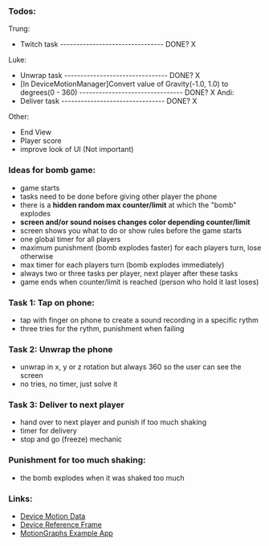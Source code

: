 ### Todos:

Trung:
- Twitch task -------------------------------- DONE? X

Luke: 
- Unwrap task -------------------------------- DONE? X
- [In DeviceMotionManager]Convert value of Gravity(-1.0, 1.0) to degrees(0 - 360) -------------------------------- DONE? X
Andi: 
- Deliver task -------------------------------- DONE? X

Other:
- End View
- Player score
- improve look of UI (Not important)





### Ideas for bomb game:

- game starts
- tasks need to be done before giving other player the phone
- there is a **hidden random max counter/limit** at which the "bomb" explodes
- **screen and/or sound noises changes color depending counter/limit**
- screen shows you what to do or show rules before the game starts
- one global timer for all players
- maximum punishment (bomb explodes faster) for each players turn, lose otherwise
- max timer for each players turn (bomb explodes immediately)
- always two or three tasks per player, next player after these tasks
- game ends when counter/limit is reached (person who hold it last loses)

### Task 1: Tap on phone:
- tap with finger on phone to create a sound recording in a specific rythm
- three tries for the rythm, punishment when failing

### Task 2: Unwrap the phone
- unwrap in x, y or z rotation but always 360 so the user can see the screen
- no tries, no timer, just solve it

### Task 3: Deliver to next player
- hand over to next player and punish if too much shaking
- timer for delivery
- stop and go (freeze) mechanic

### Punishment for too much shaking:
- the bomb explodes when it was shaked too much


### Links:
- [Device Motion Data](https://developer.apple.com/documentation/coremotion/getting_processed_device-motion_data)
- [Device Reference Frame](https://developer.apple.com/documentation/coremotion/getting_processed_device-motion_data/understanding_reference_frames_and_device_attitude)
- [MotionGraphs Example App](https://developer.apple.com/library/archive/samplecode/MotionGraphs/Introduction/Intro.html#//apple_ref/doc/uid/DTS40012333)
